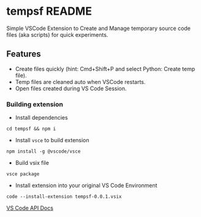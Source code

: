 # tempsf README

Simple VSCode Extension to Create and Manage temporary source code files (aka scripts) for quick experiments.

## Features


- Create files quickly (hint: Cmd+Shift+P and select Python: Create temp file).
- Temp files are cleaned auto when VSCode restarts.
- Open files created during VS Code Session.


### Building extension

- Install dependencies
```
cd tempsf && npm i
```

- Install `vsce` to build extension
```
npm install -g @vscode/vsce
```

- Build vsix file
```
vsce package
```

- Install extension into your original VS Code Environment
```
code --install-extension tempsf-0.0.1.vsix
```


[VS Code API Docs](https://code.visualstudio.com/api/get-started/your-first-extension)